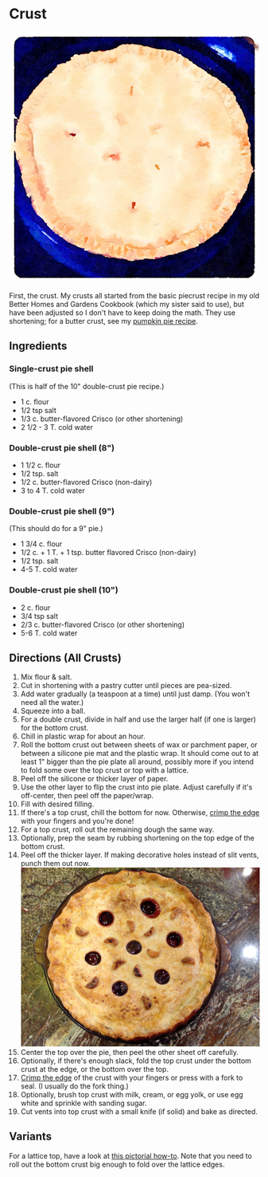 [photographed]: ../indices/photographed.html

# Crust

![watercolor pie](../images/piewc.png)

First, the crust.  My crusts all started from the basic piecrust recipe in my old Better Homes and Gardens Cookbook (which my sister said to use), but have been adjusted so I don't have to keep doing the math.  They use shortening; for a butter crust, see my [pumpkin pie recipe](../pie/pumpkin.md).

## Ingredients 

### Single-crust pie shell

(This is half of the 10" double-crust pie recipe.)

* 1 c. flour 
* 1/2 tsp salt 
* 1/3 c. butter-flavored Crisco (or other shortening) 
* 2 1/2 - 3 T. cold water

### Double-crust pie shell (8")

* 1 1/2 c. flour 
* 1/2 tsp. salt 
* 1/2 c. butter-flavored Crisco (non-dairy) 
* 3 to 4 T. cold water

### Double-crust pie shell (9")

(This should do for a 9" pie.)

* 1 3/4 c. flour 
* 1/2 c. + 1 T. + 1 tsp. butter flavored Crisco (non-dairy) 
* 1/2 tsp. salt 
* 4-5 T. cold water

### Double-crust pie shell (10")

* 2 c. flour 
* 3/4 tsp salt 
* 2/3 c. butter-flavored Crisco (or other shortening) 
* 5-6 T. cold water

## Directions (All Crusts)

1. Mix flour & salt.
2. Cut in shortening with a pastry cutter until pieces are pea-sized.  
3. Add water gradually (a teaspoon at a time) until just damp.  (You won't need all the water.)
4. Squeeze into a ball.
5. For a double crust, divide in half and use the larger half (if one is larger) for the bottom crust.
6. Chill in plastic wrap for about an hour. 
7. Roll the bottom crust out between sheets of wax or parchment paper, or between a silicone pie mat and the plastic wrap.  It should come out to at least 1" bigger than the pie plate all around, possibly more if you intend to fold some over the top crust or top with a lattice.  
8. Peel off the silicone or thicker layer of paper.
9. Use the other layer to flip the crust into pie plate.  Adjust carefully if it's off-center, then peel off the paper/wrap.
10. Fill with desired filling.
11. If there's a top crust, chill the bottom for now.  Otherwise, [crimp the edge](https://www.thespruceeats.com/how-to-crimp-pie-crust-4123830) with your fingers and you're done!
11. For a top crust, roll out the remaining dough the same way. 
12. Optionally, prep the seam by rubbing shortening on the top edge of the bottom crust.
13. Peel off the thicker layer.  If making decorative holes instead of slit vents, punch them out now.  ![fancy holes](../images/cherry_pie.png)
14. Center the top over the pie, then peel the other sheet off carefully.
15. Optionally, if there's enough slack, fold the top crust under the bottom crust at the edge, or the bottom over the top.
16. [Crimp the edge](https://www.thespruceeats.com/how-to-crimp-pie-crust-4123830) of the crust with your fingers or press with a fork to seal.  (I usually do the fork thing.)
17. Optionally, brush top crust with milk, cream, or egg yolk, or use egg white and sprinkle with sanding sugar.
18. Cut vents into top crust with a small knife (if solid) and bake as directed.


## Variants

For a lattice top, have a look at [this pictorial how-to](https://www.simplyrecipes.com/recipes/how_to_make_a_lattice_top_for_a_pie_crust/).  Note that you need to roll out the bottom crust big enough to fold over the lattice edges.
